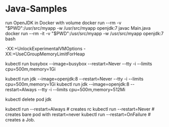 # Java-Samples

run OpenJDK in Docker with volume
docker run --rm -v "$PWD":/usr/src/myapp -w /usr/src/myapp openjdk:7 javac Main.java
docker run --rm -it -v "$PWD":/usr/src/myapp -w /usr/src/myapp openjdk:7 bash

-XX:+UnlockExperimentalVMOptions -XX:+UseCGroupMemoryLimitForHeap


kubectl run busybox --image=busybox --restart=Never --tty -i  --limits cpu=500m,memory=1Gi


kubectl run jdk --image=openjdk:8 --restart=Never --tty -i --limits cpu=500m,memory=1Gi
kubectl run jdk --image=openjdk:8 --restart=Always --tty -i --limits cpu=500m,memory=512Mi

kubectl delete pod jdk

kubectl run --restart=Always #  creates rc
kubectl run --restart=Never #  creates bare pod with restart=never
kubectl run --restart=OnFailure # creates a Job.
